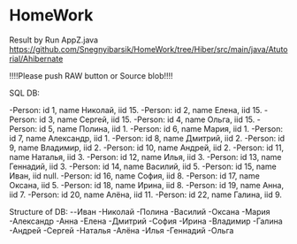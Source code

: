 # HomeWork
Result by Run AppZ.java
https://github.com/Snegnyibarsik/HomeWork/tree/Hiber/src/main/java/Atutorial/Ahibernate

!!!!Please push RAW button or Source blob!!!!

SQL DB: 
 
-Person: id 1, name Николай, iid 15.
-Person: id 2, name Елена, iid 15.
-Person: id 3, name Сергей, iid 15.
-Person: id 4, name Ольга, iid 15.
-Person: id 5, name Полина, iid 1.
-Person: id 6, name Мария, iid 1.
-Person: id 7, name Александр, iid 1.
-Person: id 8, name Дмитрий, iid 2.
-Person: id 9, name Владимир, iid 2.
-Person: id 10, name Андрей, iid 2.
-Person: id 11, name Наталья, iid 3.
-Person: id 12, name Илья, iid 3.
-Person: id 13, name Геннадий, iid 3.
-Person: id 14, name Василий, iid 5.
-Person: id 15, name Иван, iid null.
-Person: id 16, name София, iid 8.
-Person: id 17, name Оксана, iid 5.
-Person: id 18, name Ирина, iid 8.
-Person: id 19, name Анна, iid 7.
-Person: id 20, name Алёна, iid 11.
-Person: id 22, name Галина, iid 9.

 Structure of DB: 
                                          --Иван
                                             -Николай
                                                -Полина
                                                   -Василий
                                                   -Оксана
                                                -Мария
                                                -Александр
                                                   -Анна
                                             -Елена
                                                -Дмитрий
                                                   -София
                                                   -Ирина
                                                -Владимир
                                                   -Галина
                                                -Андрей
                                             -Сергей
                                                -Наталья
                                                   -Алёна
                                                -Илья
                                                -Геннадий
                                             -Ольга


